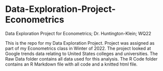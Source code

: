 # Data-Exploration-Project-Econometrics
Data Exploration Project for Econometrics; Dr. Huntington-Klein; WQ22

This is the repo for my Data Exploration Project. Project was assigned as part of my Econometrics class in Winter of 2022.
The project looked at Google trends data relating to United States colleges and universities.
The Raw Data folder contains all data used for this analysis.
The R Code folder contains an R Markdown file with all code and a knitted html file.
